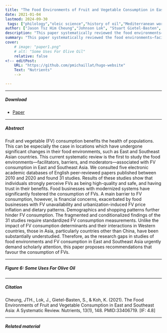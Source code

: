 ```yaml
---
title: "The Food Environments of Fruit and Vegetable Consumption in East and Southeast Asia: A Systematic Review." 
date: 2021-01-04
lastmod: 2024-09-30
 tags: ["philology","oleic science","history of oil","Mediterranean world"]
author: ["Jason Tsz Him Cheung","Johnson Lok", "Stuart Gietel-Basten", "Keumseok Koh"]
description: "This paper systematically reviewed the food environments—facilitators, barriers, and moderators—associated with FV consumption in East and Southeast Asia." 
summary: "This paper systematically reviewed the food environments—facilitators, barriers, and moderators—associated with FV consumption in East and Southeast Asia." 
cover:
    # image: "paper1.png"
    # alt: "Some Uses For Olive Oil"
    relative: false
<!-- editPost:
    URL: "https://github.com/pmichaillat/hugo-website"
    Text: "Nutrients" 
    -->

---
```


---

##### Download

+ [Paper](paper1.pdf)
<!-- + [Online appendix](appendix1.pdf) 
 + [Code and data](https://github.com/pmichaillat/feru)
 -->

---

##### Abstract

Fruit and vegetable (FV) consumption benefits the health of populations. This can be especially the case in locations which have undergone significant changes in their food environments, such as East and Southeast Asian countries. This current systematic review is the first to study the food environments—facilitators, barriers, and moderators—associated with FV consumption in East and Southeast Asia. We consulted five electronic academic databases of English peer-reviewed papers published between 2010 and 2020 and found 31 studies. Results of these studies show that individuals strongly perceive FVs as being high-quality and safe, and having trust in their benefits. Food businesses with modernized systems have significantly fostered the consumption of FVs. A main barrier to FV consumption, however, is financial concerns, exacerbated by food businesses with FV unavailability and urbanization-induced FV price inflation and dietary patterns. Demographics and shopping patterns further hinder FV consumption. The fragmented and conditionalized findings of the 31 studies require standardized FV consumption measurements. Unlike the impact of FV consumption determinants and their interactions in Western countries, those in Asia, particularly countries other than China, have been substantially understudied. Therefore, as the research gaps in studies of food environments and FV consumption in East and Southeast Asia urgently demand scholarly attention, this paper proposes recommendations that favour the consumption of FVs.

---

##### Figure 6: Some Uses For Olive Oil

<!-- ![](paper1.png)
-->
---

##### Citation

Cheung, JTH., Lok, J., Gietel-Basten, S., & Koh, K. (2021). The Food Environments of Fruit and Vegetable Consumption in East and Southeast Asia: A Systematic Review. Nutrients, 13(1), 148. PMID:33406719. [IF: 4.8]

<!--
```BibTeX
@article{UI13,
author = {Cheung, JTH., Lok, J., Gietel-Basten, S., & Koh, K.},
year = {2021},
title ={The Food Environments of Fruit and Vegetable Consumption in East and Southeast Asia: A Systematic Review.},
journal = {Nutrients},
volume = {13},
number = {1},
pages = {148},
url = {https://www.ncbi.nlm.nih.gov/pmc/articles/PMC7824134/}
```
-->
---

##### Related material

<!-- + [Presentation slides](presentation1.pdf)
 + [Summary of the paper](https://www.penguinrandomhouse.com/books/110403/unusual-uses-for-olive-oil-by-alexander-mccall-smith/) -->
